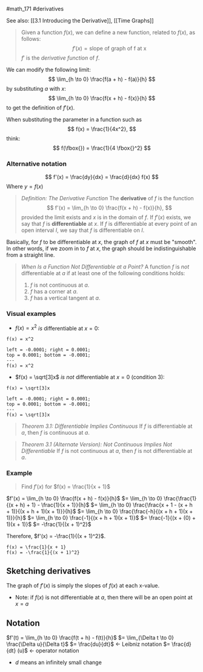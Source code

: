 #math_171 #derivatives 

See also: [[3.1 Introducing the Derivative]], [[Time Graphs]]

> Given a function $f(x)$, we can define a new function, related to $f(x)$, as follows:
> $$ f'(x) = \text{slope of graph of f at x} $$
> $f'$ is the *derivative function* of $f$.

We can modify the following limit:
$$ \lim_{h \to 0} \frac{f(a + h) - f(a)}{h} $$
by substituting $a$ with $x$:
$$ \lim_{h \to 0} \frac{f(x + h) - f(x)}{h} $$
to get the definition of $f'(x)$.

When substituting the parameter in a function such as
$$ f(x) = \frac{1}{4x^2}, $$
think:
$$ f(\fbox{}) = \frac{1}{4 \fbox{}^2} $$

### Alternative notation

$$ f'(x) = \frac{dy}{dx} = \frac{d}{dx} f(x) $$
Where $y = f(x)$

> *Definition: The Derivative Function*
> The **derivative** of $f$ is the function
> $$ f'(x) = \lim_{h \to 0} \frac{f(x + h) - f(x)}{h}, $$
> provided the limit exists and $x$ is in the domain of $f$. If $f'(x)$ exists, we say that $f$ is **differentiable** at $x$. If $f$ is differentiable at every point of an open interval $I$, we say that $f$ is differentiable on $I$.

Basically, for $f$ to be differentiable at $x$, the graph of $f$ at $x$ must be "smooth".
In other words, if we zoom in to $f$ at $x$, the graph should be indistinguishable from a straight line.

> *When Is a Function Not Differentiable at a Point?*
> A function $f$ is *not* differentiable at $a$ if at least one of the following conditions holds:
> 1. $f$ is not continuous at $a$.
> 2. $f$ has a corner at $a$.
> 3. $f$ has a vertical tangent at $a$.

### Visual examples

- $f(x) = x^2$ *is* differentiable at $x = 0$:

```desmos-graph
f(x) = x^2
```
```desmos-graph
left = -0.0001; right = 0.0001;
top = 0.0001; bottom = -0.0001;
---
f(x) = x^2
```

- $f(x) = \sqrt[3]x$ *is not* differentiable at $x = 0$ (condition 3):

```desmos-graph
f(x) = \sqrt[3]x
```
```desmos-graph
left = -0.0001; right = 0.0001;
top = 0.0001; bottom = -0.0001;
---
f(x) = \sqrt[3]x
```

> *Theorem 3.1: Differentiable Implies Continuous*
> If $f$ is differentiable at $a$, then $f$ is continuous at $a$.

> *Theorem 3.1 (Alternate Version): Not Continuous Implies Not Differentiable*
> If $f$ is not continuous at $a$, then $f$ is not differentiable at $a$.

### Example

> Find $f'(x)$ for $f(x) = \frac{1}{x + 1}$

$f'(x) = \lim_{h \to 0} \frac{f(x + h) - f(x)}{h}$
$= \lim_{h \to 0} \frac{\frac{1}{(x + h) + 1} - \frac{1}{x + 1}}{h}$
$= \lim_{h \to 0} \frac{\frac{x + 1 - (x + h + 1)}{(x + h + 1)(x + 1)}}{h}$
$= \lim_{h \to 0} \frac{\frac{-h}{(x + h + 1)(x + 1)}}{h}$
$= \lim_{h \to 0} \frac{-1}{(x + h + 1)(x + 1)}$
$= \frac{-1}{(x + (0) + 1)(x + 1)}$
$= -\frac{1}{(x + 1)^2}$

Therefore, $f'(x) = -\frac{1}{(x + 1)^2}$.

```desmos-graph
f(x) = \frac{1}{x + 1}
f(x) = -\frac{1}{(x + 1)^2}
```

## Sketching derivatives

The graph of $f'(x)$ is simply the slopes of $f(x)$ at each x-value.
- Note: if $f(x)$ is not differentiable at $a$, then there will be an open point at $x = a$

## Notation

$f'(t) = \lim_{h \to 0} \frac{f(t + h) - f(t)}{h}$
$= \lim_{\Delta t \to 0} \frac{\Delta u}{\Delta t}$
$= \frac{du}{dt}$ <- Leibniz notation 
$= \frac{d}{dt} (u)$ <- operator notation

- $d$ means an infinitely small change